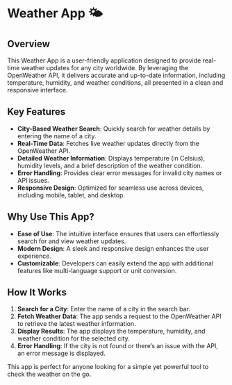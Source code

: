 # Weather App 🌤️

## Overview

This Weather App is a user-friendly application designed to provide real-time weather updates for any city worldwide. By leveraging the OpenWeather API, it delivers accurate and up-to-date information, including temperature, humidity, and weather conditions, all presented in a clean and responsive interface.

## Key Features

- **City-Based Weather Search**: Quickly search for weather details by entering the name of a city.
- **Real-Time Data**: Fetches live weather updates directly from the OpenWeather API.
- **Detailed Weather Information**: Displays temperature (in Celsius), humidity levels, and a brief description of the weather condition.
- **Error Handling**: Provides clear error messages for invalid city names or API issues.
- **Responsive Design**: Optimized for seamless use across devices, including mobile, tablet, and desktop.

## Why Use This App?

- **Ease of Use**: The intuitive interface ensures that users can effortlessly search for and view weather updates.
- **Modern Design**: A sleek and responsive design enhances the user experience.
- **Customizable**: Developers can easily extend the app with additional features like multi-language support or unit conversion.

## How It Works

1. **Search for a City**: Enter the name of a city in the search bar.
2. **Fetch Weather Data**: The app sends a request to the OpenWeather API to retrieve the latest weather information.
3. **Display Results**: The app displays the temperature, humidity, and weather condition for the selected city.
4. **Error Handling**: If the city is not found or there’s an issue with the API, an error message is displayed.

This app is perfect for anyone looking for a simple yet powerful tool to check the weather on the go.
